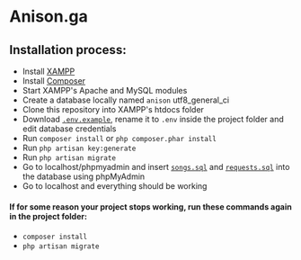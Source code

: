 # Anison.ga

## Installation process:
- Install [XAMPP](https://www.apachefriends.org/download.html)
- Install [Composer](https://getcomposer.org/download/)
- Start XAMPP's Apache and MySQL modules
- Create a database locally named `anison` utf8_general_ci 
- Clone this repository into XAMPP's htdocs folder
- Download [`.env.example`](https://github.com/laravel/laravel/blob/master/.env.example), rename it to `.env` inside the project folder and edit database credentials
- Run `composer install` or `php composer.phar install`
- Run `php artisan key:generate` 
- Run `php artisan migrate`
- Go to localhost/phpmyadmin and insert [`songs.sql`](https://nofile.io/f/kMTdZ6fnzxk) and [`requests.sql`](https://nofile.io/f/VayOMgJ2B2K) into the database using phpMyAdmin
- Go to localhost and everything should be working

#### If for some reason your project stops working, run these commands again in the project folder:
- `composer install`
- `php artisan migrate`
